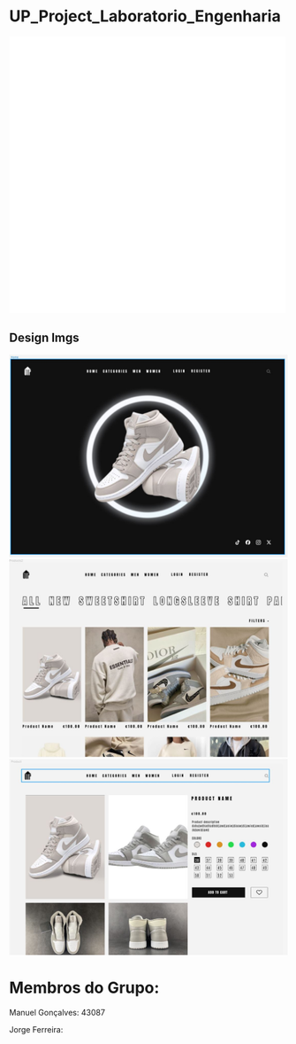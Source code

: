 # UP_Project_Laboratorio_Engenharia

<img src="Logo/logo.png" />

<h2>Design Imgs</h2>

<img src="Design_Imgs/home.JPG" />
<img src="Design_Imgs/products.JPG" />
<img src="Design_Imgs/product.JPG" />

<h1> Membros do Grupo:</h1>
<p>Manuel Gonçalves: 43087</p>
<p>Jorge Ferreira: </p>
